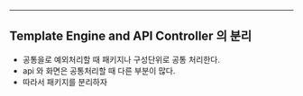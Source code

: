 
---

## Template Engine and API Controller 의 분리

- 공통을로 예외처리할 때 패키지나 구성단위로 공통 처리한다.
- api 와 화면은 공통처리할 때 다른 부분이 많다.
- 따라서 패키지를 분리하자